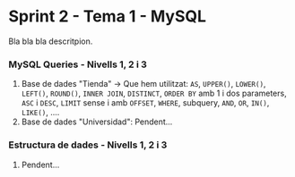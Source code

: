 # Sprint 2 - Tema 1 - MySQL
Bla bla bla descritpion.

### MySQL Queries - Nivells 1, 2 i 3
1) Base de dades "Tienda" -> Que hem utilitzat: `AS`, `UPPER()`, `LOWER()`, `LEFT()`, `ROUND()`, `INNER JOIN`, `DISTINCT`, `ORDER BY` amb 1 i dos parameters, `ASC` i `DESC`, `LIMIT` sense i amb `OFFSET`, `WHERE`, subquery, `AND`, `OR`, `IN()`, `LIKE()`, ....
2) Base de dades "Universidad": Pendent...

### Estructura de dades - Nivells 1, 2 i 3
1) Pendent...
